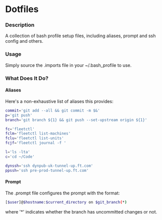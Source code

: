 # Dotfiles

### Description

A collection of bash profile setup files, including aliases, prompt and ssh config and others.

### Usage

Simply source the .imports file in your ~/.bash_profile to use.

### What Does It Do?

#### Aliases

Here's a non-exhaustive list of aliases this provides:

```bash
commit='git add --all && git commit -m $&'
p='git push'
branch='git branch ${1} && git push --set-upstream origin ${1}'

fc='fleetctl'
fclm='fleetctl list-machines'
fclu='fleetctl list-units'
fcjf='fleetctl journal -f '

l='ls -lta'
c='cd ~/Code'

dynssh='ssh dynpub-uk-tunnel-up.ft.com'
ppssh='ssh pre-prod-tunnel-up.ft.com'
```
#### Prompt

The .prompt file configures the prompt with the format:

```bash
[$user]@$hostname:$current_directory on $git_branch(*)
```

where '*' indicates whether the branch has uncommitted changes or not.
